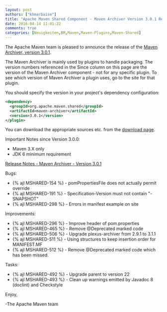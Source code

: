 ```yaml
---
layout: post
authors: ["khmarbaise"]
title: "Apache Maven Shared Component - Maven Archiver Version 3.0.1 Released"
date: 2016-04-14 11:01:22
comments: true
categories: [Neuigkeiten,BM,Maven,Maven-Plugins,Maven-Shared]
---
```

The Apache Maven team is pleased to announce the release of the 
[Maven Archiver, version 3.0.1](http://maven.apache.org/shared/maven-archiver/).

The Maven Archiver is mainly used by plugins to handle packaging. The version
numbers referenced in the Since column on this page are the version of the
Maven Archiver component - not for any specific plugin. To see which version of
Maven Archiver a plugin uses, go to the site for that plugin.

You should specify the version in your project's dependency configuration:

``` xml
<dependency>
  <groupId>org.apache.maven.shared</groupId>
  <artifactId>maven-archiver</artifactId>
  <version>3.0.1</version>
</plugin>
```

You can download the appropriate sources etc. from the [download page][download-page].
 
 
Important Notes since Version 3.0.0:

 * Maven 3.X only
 * JDK 6 minimum requirement

<!-- more -->

[Release Notes - Maven Archiver - Version 3.0.1](https://issues.apache.org/jira/secure/ReleaseNote.jspa?projectId=12317922&version=12334036)

Bugs:

 * {% ajl MSHARED-154 %} -  pomPropertiesFile does not actually permit override
 * {% ajl MSHARED-191 %} -  Specification-Version must not contain "-SNAPSHOT"
 * {% ajl MSHARED-298 %} -  Errors in manifest example on site

Improvements:

 * {% ajl MSHARED-296 %} -  Improve header of pom.properties
 * {% ajl MSHARED-465 %} -  Remove @Deprecated marked code
 * {% ajl MSHARED-506 %} -  Upgrade plexus-archiver from 2.9.1 to 3.1.1
 * {% ajl MSHARED-511 %} -  Using structures to keep insertion order for MANIFEST.MF
 * {% ajl MSHARED-512 %} -  Remove @Deprecated marked code which has been missed.

Tasks:

 * {% ajl MSHARED-492 %} -  Upgrade parent to version 22
 * {% ajl MSHARED-493 %} -  Clean up warnings emitted by Javadoc 8 (doclint) and Checkstyle

Enjoy,

-The Apache Maven team

[download-page]: https://maven.apache.org/shared/maven-archiver/download.cgi
